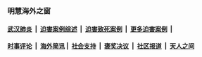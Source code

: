 
### 明慧海外之窗

####  [武汉肺炎](indexes/365.md?t=03200200) &nbsp;|&nbsp;  [迫害案例综述](indexes/328.md?t=03200200) &nbsp;|&nbsp; [迫害致死案例](indexes/277.md?t=03200200)  &nbsp;|&nbsp; [更多迫害案例](indexes/81.md?t=03200200)  &nbsp;|&nbsp; 
####  [时事评论](indexes/19.md?t=03200200) &nbsp;|&nbsp; [海外简讯](indexes/245.md?t=03200200)&nbsp;|&nbsp;  [社会支持](indexes/140.md?t=03200200) &nbsp;|&nbsp; [褒奖决议](indexes/282.md?t=03200200) &nbsp;|&nbsp; [社区报道](indexes/91.md?t=03200200)  &nbsp;|&nbsp; [天人之间](indexes/78.md?t=03200200) 

